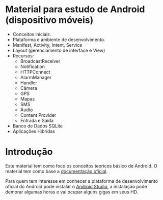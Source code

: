 # Material para estudo de Android (dispositivo móveis)

<ul>
  <li>Conceitos iniciais.</li>
  <li>Plataforma e ambiente de desenvolvimento.</li>
  <li>Manifest, Activity, Intent, Service</li>
  <li>Layout (gerenciamento de interface e View)</li>
  <li>Recursos:
    <ul>
        <li>BroadcastReceiver</li>      
        <li>Notification</li>
        <li>HTTPConnect</li>
        <li>AlarmManager</li>
        <li>Handler</li>
        <li>Câmera</li>
        <li>GPS</li>
        <li>Mapas</li>
        <li>SMS</li>
        <li>Áudio</li>
        <li>Content Provider</li>
        <li>Entrada e Saída</li>      
     </ul>
   </li>
  <li>Banco de Dados SQLite</li>
  <li>Aplicações Hibridas</li>
</ul>

# Introdução

<div>Este material tem como foco os conceitos teoricos básico de Android. O material tem como base a 
<a href="https://developer.android.com/index.html?hl=pt-br"  target="_blank"> documentação oficial</a>.
</div>
<p>
<div>Para quem tem interesse em conhecer a plataforma de desenvolvimento oficial do Android pode instalar o <a href="https://developer.android.com/studio/index.html?hl=pt-br" target="_blank"> Android Studio</a>, a instalação pode demorar algumas horas e vai ocupar alguns gigas em seus HD.</div>
